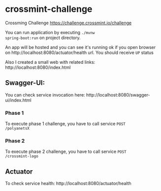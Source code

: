 # crossmint-challenge
Crossming Challenge  https://challenge.crossmint.io/challenge

You can run application by executing <code>./mvnw spring-boot:run</code> on project directory. 

An app will be hosted and you can see it's running ok if you open browser on http://localhost:8080/actuator/health url. You should receive <code>UP</code> status

Also I created a small web with related links: http://localhost:8080/index.html

## Swagger-UI:
You can check service invocation here: http://localhost:8080/swagger-ui/index.html

### Phase 1
To execute phase 1 challenge, you have to call service <code>POST /polyanetsX </code>

### Phase 2
To execute phase 2 challenge, you have to call service <code>POST /crossmint-logo </code>

## Actuator
To check service health: 
http://localhost:8080/actuator/health
